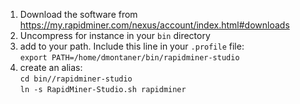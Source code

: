 

1. Download the software from <https://my.rapidminer.com/nexus/account/index.html#downloads>
1. Uncompress for instance in your `bin` directory
1. add to your path. Include this line in your `.profile` file:  
`export PATH=/home/dmontaner/bin/rapidminer-studio`  
1. create an alias:  
`cd bin//rapidminer-studio`  
`ln -s RapidMiner-Studio.sh rapidminer`
